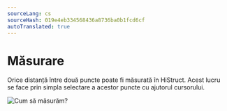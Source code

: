 ```yaml
---
sourceLang: cs
sourceHash: 019e4eb334568436a8736ba0b1fcd6cf
autoTranslated: true
---
```


# Măsurare

Orice distanță între două puncte poate fi măsurată în HiStruct. Acest lucru se face prin simpla selectare a acestor puncte cu ajutorul cursorului.

![Cum să măsurăm?](img/measureTool.gif)